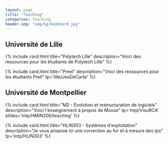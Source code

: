 ```yaml
---
layout: page
title: "Teaching"
categories: teaching
header-img: "img/bg/keyboard.jpg"
---
```


## Université de Lille

{% include card.html
    title="Polytech Lille"
    description="Voici des ressources pour les étudiants de Polytech Lille"
%}

{% include card.html
    title="Preel"
    description="Voici des ressources pour les étudiants Prell"
    tp='lille/JeuDeCarte'
%}

## Université de Montpellier

{% include card.html
    title="M2 - Évolution et restructuration de logiciels"
    description="Voici l'enseignement à propos de Moose"
    tp='mtp/VisuRCA'
    slides='mtp/HMIN306/teaching'
%}

{% include card.html
    title="HLIN303 - Systèmes d'exploitation"
    description="Je vous propose ici une correction au fur et à mesure des tps"
    tp='mtp/HLIN303'
%}
